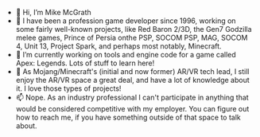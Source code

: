- 👋 Hi, I’m Mike McGrath
- 👀 I have been a profession game developer since 1996, working on some fairly well-known projects, like Red Baron 2/3D, the Gen7 Godzilla melee games, Prince of Persia onthe PSP, SOCOM PSP, MAG, SOCOM 4, Unit 13, Project Spark, and perhaps most notably, Minecraft.
- 🌱 I’m currently working on tools and engine code for a game called Apex: Legends.  Lots of stuff to learn here!
- 💞️ As Mojang/Minecraft's (initial and now former) AR/VR tech lead, I still enjoy the AR/VR space a great deal, and have a lot of knowledge about it.  I love those types of projects!
- 📫 Nope.  As an industry professional I can't participate in anything that would be considered competitive with my employer.  You can figure out how to reach me, if you have something outside of that space to talk about.

<!---
mdmcgrath/mdmcgrath is a ✨ special ✨ repository because its `README.md` (this file) appears on your GitHub profile.
You can click the Preview link to take a look at your changes.
--->
